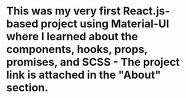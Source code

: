 # This was my very first React.js-based project using Material-UI where I learned about the components, hooks,  props, promises, and SCSS - The project link is attached in the "About" section.

